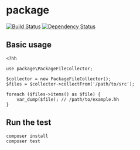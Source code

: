 package
==============================

[![Build Status](https://travis-ci.org/holyshared/package.svg?branch=master)](https://travis-ci.org/holyshared/package)
[![Dependency Status](https://www.versioneye.com/user/projects/5610e428a193340015000009/badge.svg?style=flat)](https://www.versioneye.com/user/projects/5610e428a193340015000009)

Basic usage
------------------------------

```hack
<?hh

use package\PackageFileCollector;

$collector = new PackageFileCollector();
$files = $collector->collectFrom('/path/to/src');

foreach ($files->items() as $file) {
    var_dump($file); // /path/to/example.hh
}
```

Run the test
------------------------------

	composer install
	composer test
